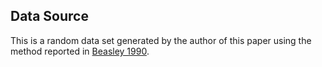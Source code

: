 ## Data Source
This is a random data set generated by the author of this paper using the method reported in [Beasley 1990](https://www.tandfonline.com/doi/abs/10.1057/jors.1990.166).
